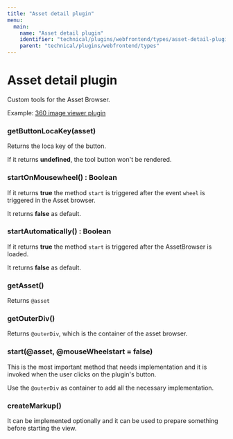```yaml
---
title: "Asset detail plugin"
menu:
  main:
    name: "Asset detail plugin"
    identifier: "technical/plugins/webfrontend/types/asset-detail-plugin"
    parent: "technical/plugins/webfrontend/types"
---
```


# Asset detail plugin

Custom tools for the Asset Browser. 

Example: [360 image viewer plugin](https://github.com/programmfabrik/easydb-360-viewer-plugin)

### getButtonLocaKey(asset)

Returns the loca key of the button.

If it returns **undefined**, the tool button won't be rendered.

### startOnMousewheel() : Boolean

If it returns **true** the method `start` is triggered after the event `wheel` is triggered in the Asset browser.

It returns **false** as default.

### startAutomatically() : Boolean

If it returns **true** the method `start` is triggered after the AssetBrowser is loaded.

It returns **false** as default.

### getAsset()

Returns `@asset`

### getOuterDiv()

Returns `@outerDiv`, which is the container of the asset browser.

### start(@asset, @mouseWheelstart = false)

This is the most important method that needs implementation and it is invoked when the user clicks on the plugin's button.

Use the `@outerDiv` as container to add all the necessary implementation. 

### createMarkup()

It can be implemented optionally and it can be used to prepare something before starting the view.